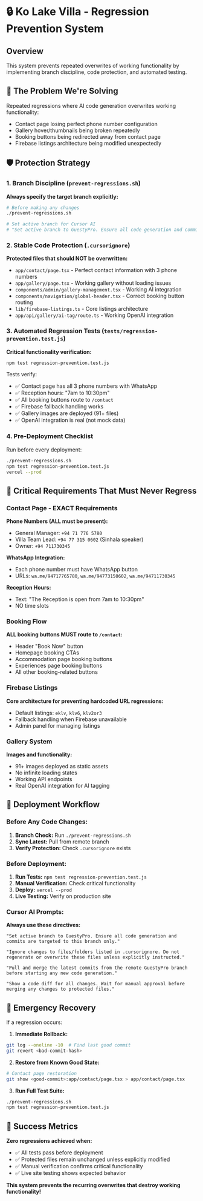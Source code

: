 # 🔒 Ko Lake Villa - Regression Prevention System

## Overview
This system prevents repeated overwrites of working functionality by implementing branch discipline, code protection, and automated testing.

## 🚨 The Problem We're Solving
Repeated regressions where AI code generation overwrites working functionality:
- Contact page losing perfect phone number configuration
- Gallery hover/thumbnails being broken repeatedly  
- Booking buttons being redirected away from contact page
- Firebase listings architecture being modified unexpectedly

## 🛡️ Protection Strategy

### 1. Branch Discipline (`prevent-regressions.sh`)
**Always specify the target branch explicitly:**
```bash
# Before making any changes
./prevent-regressions.sh

# Set active branch for Cursor AI
# "Set active branch to GuestyPro. Ensure all code generation and commits are targeted to this branch only."
```

### 2. Stable Code Protection (`.cursorignore`)
**Protected files that should NOT be overwritten:**
- `app/contact/page.tsx` - Perfect contact information with 3 phone numbers
- `app/gallery/page.tsx` - Working gallery without loading issues
- `components/admin/gallery-management.tsx` - Working AI integration
- `components/navigation/global-header.tsx` - Correct booking button routing
- `lib/firebase-listings.ts` - Core listings architecture
- `app/api/gallery/ai-tag/route.ts` - Working OpenAI integration

### 3. Automated Regression Tests (`tests/regression-prevention.test.js`)
**Critical functionality verification:**
```bash
npm test regression-prevention.test.js
```

Tests verify:
- ✅ Contact page has all 3 phone numbers with WhatsApp
- ✅ Reception hours: "7am to 10:30pm"
- ✅ All booking buttons route to `/contact`
- ✅ Firebase fallback handling works
- ✅ Gallery images are deployed (91+ files)
- ✅ OpenAI integration is real (not mock data)

### 4. Pre-Deployment Checklist
Run before every deployment:
```bash
./prevent-regressions.sh
npm test regression-prevention.test.js
vercel --prod
```

## 🎯 Critical Requirements That Must Never Regress

### Contact Page - EXACT Requirements
**Phone Numbers (ALL must be present):**
- General Manager: `+94 71 776 5780`
- Villa Team Lead: `+94 77 315 0602` (Sinhala speaker)
- Owner: `+94 711730345`

**WhatsApp Integration:**
- Each phone number must have WhatsApp button
- URLs: `wa.me/94717765780`, `wa.me/94773150602`, `wa.me/94711730345`

**Reception Hours:**
- Text: "The Reception is open from 7am to 10:30pm"
- NO time slots

### Booking Flow
**ALL booking buttons MUST route to `/contact`:**
- Header "Book Now" button
- Homepage booking CTAs
- Accommodation page booking buttons
- Experiences page booking buttons  
- All other booking-related buttons

### Firebase Listings
**Core architecture for preventing hardcoded URL regressions:**
- Default listings: `eklv`, `klv6`, `klv2or3`
- Fallback handling when Firebase unavailable
- Admin panel for managing listings

### Gallery System
**Images and functionality:**
- 91+ images deployed as static assets
- No infinite loading states
- Working API endpoints
- Real OpenAI integration for AI tagging

## 🚀 Deployment Workflow

### Before Any Code Changes:
1. **Branch Check:** Run `./prevent-regressions.sh`
2. **Sync Latest:** Pull from remote branch
3. **Verify Protection:** Check `.cursorignore` exists

### Before Deployment:
1. **Run Tests:** `npm test regression-prevention.test.js`
2. **Manual Verification:** Check critical functionality
3. **Deploy:** `vercel --prod`
4. **Live Testing:** Verify on production site

### Cursor AI Prompts:
**Always use these directives:**
```
"Set active branch to GuestyPro. Ensure all code generation and commits are targeted to this branch only."

"Ignore changes to files/folders listed in .cursorignore. Do not regenerate or overwrite these files unless explicitly instructed."

"Pull and merge the latest commits from the remote GuestyPro branch before starting any new code generation."

"Show a code diff for all changes. Wait for manual approval before merging any changes to protected files."
```

## 🔧 Emergency Recovery

If a regression occurs:

1. **Immediate Rollback:**
```bash
git log --oneline -10  # Find last good commit
git revert <bad-commit-hash>
```

2. **Restore from Known Good State:**
```bash
# Contact page restoration
git show <good-commit>:app/contact/page.tsx > app/contact/page.tsx
```

3. **Run Full Test Suite:**
```bash
./prevent-regressions.sh
npm test regression-prevention.test.js
```

## 🎯 Success Metrics

**Zero regressions achieved when:**
- ✅ All tests pass before deployment
- ✅ Protected files remain unchanged unless explicitly modified
- ✅ Manual verification confirms critical functionality
- ✅ Live site testing shows expected behavior

**This system prevents the recurring overwrites that destroy working functionality!** 